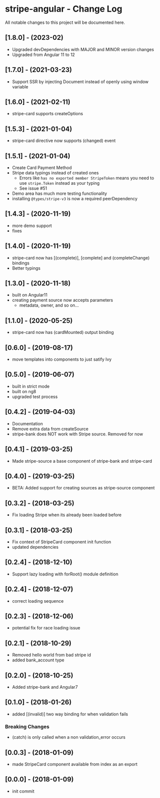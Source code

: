 # stripe-angular - Change Log
All notable changes to this project will be documented here.
## [1.8.0] - (2023-02)
- Upgraded devDependencies with MAJOR and MINOR version changes
- Upgraded from Angular 11 to 12

## [1.7.0] - (2021-03-23)
- Support SSR by injecting Document instead of openly using window variable

## [1.6.0] - (2021-02-11)

- stripe-card supports createOptions

## [1.5.3] - (2021-01-04)
- stripe-card directive now supports (changed) event

## [1.5.1] - (2021-01-04)
- Create Card Payment Method
- Stripe data typings instead of created ones
  - Errors like `has no exported member StripeToken` means you need to use `stripe.Token` instead as your typing
  - See issue #51
- Demo area has much more testing functionality
- installing `@types/stripe-v3` is now a required peerDependency

## [1.4.3] - (2020-11-19)
- more demo support
- fixes

## [1.4.0] - (2020-11-19)
- stripe-card now has [(complete)], [complete] and (completeChange) bindings
- Better typings

## [1.3.0] - (2020-11-18)
- built on Angular11
- creating payment source now accepts parameters
  - metadata, owner, and so on...

## [1.1.0] - (2020-05-25)
- stripe-card now has (cardMounted) output binding

## [0.6.0] - (2019-08-17)
- move templates into components to just satify Ivy

## [0.5.0] - (2019-06-07)
- built in strict mode
- built on ng8
- upgraded test process

## [0.4.2] - (2019-04-03)
- Documentation
- Remove extra data from createSource
- stripe-bank does NOT work with Stripe source. Removed for now

## [0.4.1] - (2019-03-25)
- Made stripe-source a base component of stripe-bank and stripe-card

## [0.4.0] - (2019-03-25)
- BETA: Added support for creating sources as stripe-source component

## [0.3.2] - (2018-03-25)
- Fix loading Stripe when its already been loaded before

## [0.3.1] - (2018-03-25)
- Fix context of StripeCard component init function
- updated dependencies

## [0.2.4] - (2018-12-10)
- Support lazy loading with forRoot() module definition

## [0.2.4] - (2018-12-07)
- correct loading sequence

## [0.2.3] - (2018-12-06)
- potential fix for race loading issue

## [0.2.1] - (2018-10-29)
- Removed hello world from bad stripe id
- added bank_account type

## [0.2.0] - (2018-10-25)
- Added stripe-bank and Angular7

## [0.1.0] - (2018-01-26)
- added [(invalid)] two way binding for when validation fails
### Breaking Changes
- (catch) is only called when a non validation_error occurs

## [0.0.3] - (2018-01-09)
- made StripeCard component available from index as an export

## [0.0.0] - (2018-01-09)
- init commit